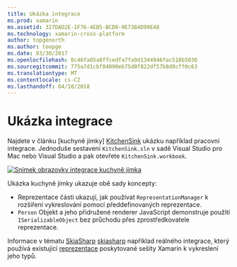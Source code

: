```yaml
---
title: Ukázka integrace
ms.prod: xamarin
ms.assetid: 327DAD2E-1F76-4EB5-BCD0-9E7384D99E48
ms.technology: xamarin-cross-platform
author: topgenorth
ms.author: toopge
ms.date: 03/30/2017
ms.openlocfilehash: 8c46fa05a8ffcedfa7fa9d1344946fac518b5036
ms.sourcegitcommit: 775a7d1cbf04090eb75d0f822df57b8d8cff0c63
ms.translationtype: MT
ms.contentlocale: cs-CZ
ms.lasthandoff: 04/18/2018
---
```

# <a name="sample-integrations"></a>Ukázka integrace

Najdete v článku [kuchyně jímky] [ KitchenSink] ukázku například pracovní integrace. Jednoduše sestavení `KitchenSink.sln` v sadě Visual Studio pro Mac nebo Visual Studio a pak otevřete `KitchenSink.workbook`.

[![Snímek obrazovky integrace kuchyně jímka](samples-images/kitchensinkintegrationscreenshot.png)](samples-images/kitchensinkintegrationscreenshot.png#lightbox)

Ukázka kuchyně jímky ukazuje obě sady koncepty:

* Reprezentace části ukazují, jak používat `RepresentationManager` k rozšíření vykreslování pomocí předdefinovaných reprezentace.
* `Person` Objekt a jeho přidružené renderer JavaScript demonstruje použití `ISerializableObject` bez průchodu přes zprostředkovatele reprezentace.

Informace v tématu [SkiaSharp] [ skiasharp] například reálného integrace, který používá existující [reprezentace](~/tools/workbooks/sdk/representations.md) poskytované sešity Xamarin k vykreslení jeho typů.

[KitchenSink]: https://github.com/xamarin/Workbooks/tree/master/SDK/Samples/KitchenSink
[skiasharp]: https://github.com/mono/SkiaSharp/tree/master/source/SkiaSharp.Workbooks